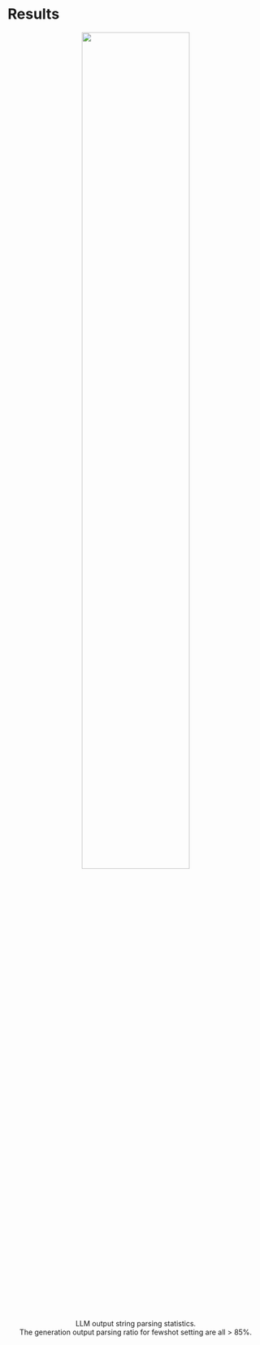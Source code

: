 # Results



<div container align="center">
    <div item>
        <img src="../DL4KG-parsing.PNG" width="65%">
    </div>
    <div text-xl>
        <carbon:arrow-up /> LLM output string parsing statistics. 
        <br>
        The generation output parsing ratio for fewshot setting are all > 85%. 
    </div>
</div>
